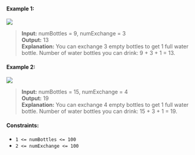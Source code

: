 #### Example 1:

![](https://assets.leetcode.com/uploads/2020/07/01/sample_1_1875.png)

> **Input:** numBottles = 9, numExchange = 3  
> **Output:** 13  
> **Explanation:** You can exchange 3 empty bottles to get 1 full water bottle.
> Number of water bottles you can drink: 9 + 3 + 1 = 13.

#### Example 2:

![](https://assets.leetcode.com/uploads/2020/07/01/sample_2_1875.png)

> **Input:** numBottles = 15, numExchange = 4  
> **Output:** 19  
> **Explanation:** You can exchange 4 empty bottles to get 1 full water bottle.
> Number of water bottles you can drink: 15 + 3 + 1 = 19.

#### Constraints:

- `1 <= numBottles <= 100`
- `2 <= numExchange <= 100`
